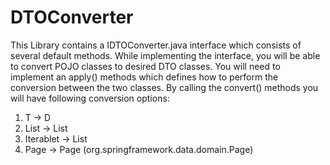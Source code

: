 # DTOConverter

This Library contains a IDTOConverter.java interface which consists of several default methods.
While implementing the interface, you will be able to convert POJO classes to desired DTO classes.
You will need to implement an apply() methods which defines how to perform the conversion between the two classes.
By calling the convert() methods you will have following conversion options:
1. T -> D
2. List <T> -> List <D>
3. Iterablet <T> -> List <D>
4. Page <T> -> Page <D> (org.springframework.data.domain.Page)
